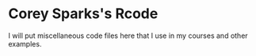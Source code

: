 Corey Sparks's Rcode 
=====

I will put miscellaneous code files here that I use in my courses and other examples. 
